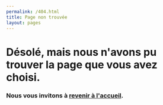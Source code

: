```yaml
---
permalink: /404.html
title: Page non trouvée
layout: pages
---
```

# Désolé, mais nous n'avons pu trouver la page que vous avez choisi.

### Nous vous invitons à [revenir à l'accueil](/).

